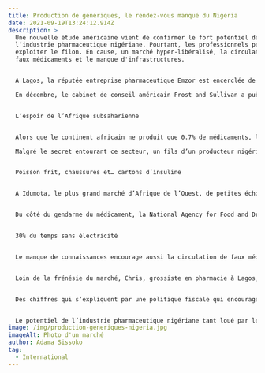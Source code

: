 ```yaml
---
title: Production de génériques, le rendez-vous manqué du Nigeria
date: 2021-09-19T13:24:12.914Z
description: >
  Une nouvelle étude américaine vient de confirmer le fort potentiel de
  l’industrie pharmaceutique nigériane. Pourtant, les professionnels peinent à
  exploiter le filon. En cause, un marché hyper-libéralisé, la circulation des
  faux médicaments et le manque d'infrastructures. 


  A Lagos, la réputée entreprise pharmaceutique Emzor est encerclée de grandes grilles bleues et de fils de fer barbelés. Deux caméras de vidéosurveillance pointent les entrées. Un gardien ouvre une petite trappe, seul son visage est visible à travers les barreaux. Les réponses sont laconiques, le regard méfiant. Impossible de rencontrer un responsable, de prendre rendez-vous. « Toutes les demandes doivent être adressées par courrier à la direction. » Des demandes qui resteront sans réponse. Il en sera ainsi pour toutes les autres entreprises de production de génériques locales : difficile d’approcher les professionnels de ce secteur, qui suscite pourtant tant d’intérêt. 

  En décembre, le cabinet de conseil américain Frost and Sullivan a publié une étude très complète sur les opportunités qu’offre l’industrie pharmaceutique nigériane : Healthcare Infrastructure in Nigeria - Key Opportunities 2017-2020. Dans ce pays de 186 millions d’habitants, les nouveaux modes de vie sédentaire et les maladies cardiovasculaires ou chroniques comme le diabète vont entraîner des besoins en médicaments très importants décrit le rapport. En somme, l’industrie pharmaceutique du pays est un secteur prometteur où il fait bon investir.


  L’espoir de l’Afrique subsaharienne


  Alors que le continent africain ne produit que 0.7% de médicaments, les génériques qui reprennent la même composition que ceux des marques déposées à la fin de leur brevet d’exploitation, sont la solution idéale pour un accès aux soins à bas coût. Le Nigeria, au fort taux de croissance, est vu comme l’espoir de l’Afrique subsaharienne. Il compte aujourd’hui 150 fabricants de génériques. Malgré cela, la production nigériane, qui s’élève à 20%, ne décolle pas. Les importations sont toujours aussi élevées avec notamment 11% de médicaments français.

  Malgré le secret entourant ce secteur, un fils d’un producteur nigérian de génériques accepte un rendez-vous. Il est 11 heures, à Lagos. Les ventilateurs du Bogobiri, lieu huppé du quartier chic d’Ikoyi, tournent à pleine vitesse. Jeff - qui ne donnera jamais son patronyme- se fait attendre pendant deux heures encore. Lorsque le trentenaire, arrive et s’installe, il nous jette à peine un regard. « Vous êtes venus jusqu’ici “juste” pour avoir des infos sur les industries pharmaceutiques au Nigeria ? », demande-t-il incrédule. On apprendra plus tard qu’il pensait que les informations seraient vendues à un laboratoire français. Pour lui, de nombreux obstacles empêchent la production locale de se développer. « La composition du secteur est très complexe : les chaînes d’approvisionnement et de distribution sont fragmentées et compliquent la vigilance et le contrôle de l’Etat, qui intervient peu dans ce domaine. Ce que vous voyez à Idumota n’est qu’une infime partie de la distribution de médicaments. »


  Poisson frit, chaussures et… cartons d’insuline


  A Idumota, le plus grand marché d’Afrique de l’Ouest, de petites échoppes remplies de médicaments voisinent avec les grossistes, vendeurs de chaussures, de fruits et autres stands de matériels électroniques en tout genre. Une proximité surprenante. Ainsi, à 50 mètres de l’étal d’une mama put, comme on appelle les cuisinières de rue à Lagos, qui fait frire le poisson et sert le riz dans la feuille de bananier, une pile de cartons d’insulines attend d’être rangée. D’un pas pressé, des hommes et des femmes tentent de se frayer un chemin avec de gros cartons sur la tête. Dessus, on peut lire la provenance des médicaments : made in India, made in China. Sur d’autres, des inscriptions françaises… Plus loin, des femmes accroupies enlèvent et jettent à terre les emballages des médicaments destinés à ceux qui achètent au détail. Sous la chaleur du midi, les médicaments à peine livrés n’ont pas souvent les modes de conservation requis. Pourtant, hôpitaux, pharmaciens mais aussi vendeurs à la sauvette viennent se fournir ici. « C’est ça Lagos ! répond Ibrahim (1), installé devant sa minuscule échoppe. Le médicament est un business illimité car les maladies existeront toujours. J’ai juste besoin d’une autorisation pour ouvrir ma petite boutique. » 


  Du côté du gendarme du médicament, la National Agency for Food and Drug Administration and Control (NAFDAC), on assure que les commerçants d’Idumota doivent avoir une certification pour vendre ces médicaments. « Un diplôme ? Non ! », répondent unanimes les commerçants interrogés au marché. « Les clients qui viennent savent ce qu’ils cherchent. On leur donne. C’est tout », conclut l’un d’entre eux. « Ici, beaucoup viennent du Bénin, du Mali ou de la Côte d’Ivoire… On ne fournit pas seulement le Nigeria mais l’Afrique de l’Ouest », affirme fièrement une vendeuse qui n’a pourtant aucune qualification en pharmacie.


  30% du temps sans électricité


  Le manque de connaissances encourage aussi la circulation de faux médicaments, pourtant une des grosses épines dans le pied qui empêche le secteur de décoller. A Idumota, impossible pour un acheteur de déceler le vrai du faux. Dans un pays où le problème était endémique dans les années 2000, la NAFDAC a dû se retrousser les manches. Dernière innovation, elle a mis en place un numéro de téléphone où les usagers peuvent envoyer par texto le code-barres afin de s’assurer de l’origine du médicament. Impossible de mesurer les effets de ce dispositif car l’agence n’a pas répondu à ce sujet. Moins chers, ces médicaments, pour la plupart venus de Chine et d’Inde, concurrencent férocement les unités de production locales. Le gouvernement a annoncé qu’il centraliserait les points de vente et que toutes les échoppes de médicaments à Idumota seront fermées le 1er août 2018. 


  Loin de la frénésie du marché, Chris, grossiste en pharmacie à Lagos, nous reçoit chez lui. Pour lui, Idumota n’est pas le seul problème. « Comment vous voulez que le secteur se développe si on ne règle pas les questions d’infrastructures ? », s’insurge le grossiste en pharmacie. Environ 60% de la population est privée d’électricité et la moitié des habitants ayant accès au réseau subit des coupures 30% du temps selon une étude publiée en 2016 par l’ambassade de France au Nigeria. Pour développer des activités très rigoureuses comme la production de médicaments, il faut donc avoir recours à des groupes électrogènes très coûteux. Pour le pharmacien, la première barrière « c’est le manque de moyens financiers. Les banques ne nous donnent pas de crédits. Nous sommes 15 000 pharmaciens capables de produire les médicaments. Mais environ 80 % sont importés, seulement 20 % sont produits localement ».


  Des chiffres qui s’expliquent par une politique fiscale qui encourage les importations de médicaments finis. Récemment une pénurie de matières premières a poussé la discrète Pharmaceutical Society of Nigeria, représentant les pharmaciens du pays, à sortir de son silence. Selon l’organisme, 98% des matières premières utilisées dans la production de médicaments au Nigeria sont importées. Or, l’Etat fixe 5 à 20 % de taxe sur les matières premières importées contre… 0% sur les produits finis ! Difficile donc de concurrencer les prix des médicaments importés.  


  Le potentiel de l’industrie pharmaceutique nigériane tant loué par les cabinets d’expertise ne semble donc pas profiter aux professionnels du pays. Il aiguise en revanche l’appétit de producteurs de génériques étrangers. Ainsi, sont désormais installées au Nigeria l’Indienne Cipla mais aussi la Française Ranbaxy, la Sud-africaine Aspen et l’Américaine Mylan… L’an dernier, Biogaran, filiale de Servier, a racheté la pourtant très reconnue nigériane Swipha qui manquait de moyens financiers. Dans la presse, l’entreprise s’est enthousiasmée de pouvoir enfin « mettre un pied en Afrique de l’Ouest ». Chacun essaie de s’y tailler la part du lion. Laissant loin le doux rêve d’un pays autosuffisant dans la production de médicaments accessibles à tous.
image: /img/production-generiques-nigeria.jpg
imageAlt: Photo d'un marché
author: Adama Sissoko
tag:
  - International
---
```

